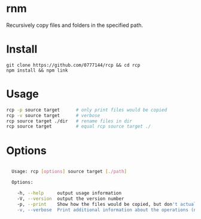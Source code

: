 # rnm

Recursively copy files and folders in the specified path.

# Install

```
git clone https://github.com/0777144/rcp && cd rcp
npm install && npm link
```

# Usage

```bash
rcp -p source target      # only print files would be copied
rcp -v source target      # verbose
rcp source target ./dir   # rename files in dir
rcp source target         # equal rcp source target ./
```

# Options

```bash

  Usage: rcp [options] source target [./path]

  Options:

    -h, --help     output usage information
    -V, --version  output the version number
    -p, --print    Show how the files would be copied, but don't actually do anything.
    -v, --verbose  Print additional information about the operations (not) executed.

```
